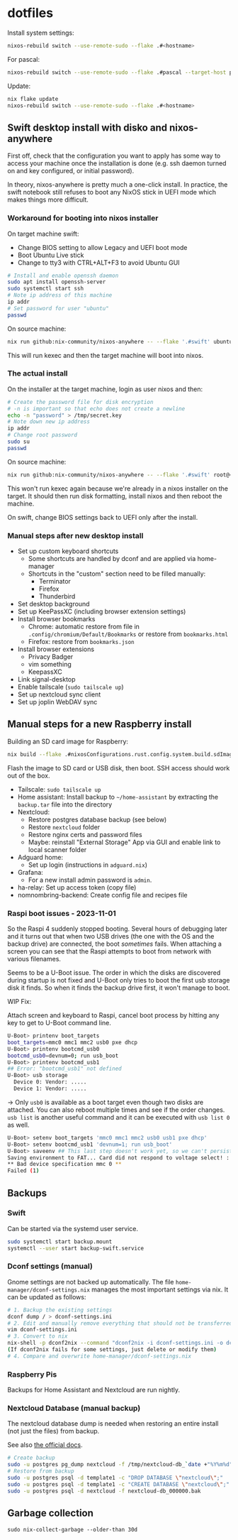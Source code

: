 # dotfiles

Install system settings:

```bash
nixos-rebuild switch --use-remote-sudo --flake .#<hostname>
```

For pascal:

```bash
nixos-rebuild switch --use-remote-sudo --flake .#pascal --target-host pascal
```

Update:

```bash
nix flake update
nixos-rebuild switch --use-remote-sudo --flake .#<hostname>
```

## Swift desktop install with disko and nixos-anywhere

First off, check that the configuration you want to apply has some way to access
your machine once the installation is done (e.g. ssh daemon turned on and key
configured, or initial password).

In theory, nixos-anywhere is pretty much a one-click install. In practice, the
swift notebook still refuses to boot any NixOS stick in UEFI mode which makes
things more difficult.

### Workaround for booting into nixos installer

On target machine swift:

- Change BIOS setting to allow Legacy and UEFI boot mode
- Boot Ubuntu Live stick
- Change to tty3 with CTRL+ALT+F3 to avoid Ubuntu GUI

```sh
# Install and enable openssh daemon
sudo apt install openssh-server
sudo systemctl start ssh
# Note ip address of this machine
ip addr
# Set password for user "ubuntu"
passwd
```

On source machine:

```sh
nix run github:nix-community/nixos-anywhere -- --flake '.#swift' ubuntu@<ip>
```

This will run kexec and then the target machine will boot into nixos.

### The actual install

On the installer at the target machine, login as user nixos and then:

```sh
# Create the password file for disk encryption
# -n is important so that echo does not create a newline
echo -n "password" > /tmp/secret.key
# Note down new ip address
ip addr
# Change root password
sudo su
passwd
```

On source machine:

```sh
nix run github:nix-community/nixos-anywhere -- --flake '.#swift' root@<other-ip>
```

This won't run kexec again because we're already in a nixos installer on the
target. It should then run disk formatting, install nixos and then reboot the
machine.

On swift, change BIOS settings back to UEFI only after the install.

### Manual steps after new desktop install

- Set up custom keyboard shortcuts
  - Some shortcuts are handled by dconf and are applied via home-manager
  - Shortcuts in the "custom" section need to be filled manually:
    - Terminator
    - Firefox
    - Thunderbird
- Set desktop background
- Set up KeePassXC (including browser extension settings)
- Install browser bookmarks
  - Chrome: automatic restore from file in `.config/chromium/Default/Bookmarks` or restore from `bookmarks.html`
  - Firefox: restore from `bookmarks.json`
- Install browser extensions
  - Privacy Badger
  - vim something
  - KeepassXC
- Link signal-desktop
- Enable tailscale (`sudo tailscale up`)
- Set up nextcloud sync client
- Set up joplin WebDAV sync

## Manual steps for a new Raspberry install

Building an SD card image for Raspberry:

```bash
nix build --flake .#nixosConfigurations.rust.config.system.build.sdImage
```

Flash the image to SD card or USB disk, then boot. SSH access should work out of
the box.

- Tailscale: `sudo tailscale up`
- Home assistant: Install backup to `~/home-assistant` by extracting the
`backup.tar` file into the directory
- Nextcloud:
  - Restore postgres database backup (see below)
  - Restore `nextcloud` folder
  - Restore nginx certs and password files
  - Maybe: reinstall "External Storage" App via GUI and enable link to local scanner folder
- Adguard home:
  - Set up login (instructions in `adguard.nix`)
- Grafana:
  - For a new install admin password is `admin`.
- ha-relay: Set up access token (copy file)
- nomnombring-backend: Create config file and recipes file

### Raspi boot issues - 2023-11-01

So the Raspi 4 suddenly stopped booting. Several hours of debugging later and it
turns out that when two USB drives (the one with the OS and the backup drive)
are connected, the boot *sometimes* fails. When attaching a screen you can see
that the Raspi attempts to boot from network with various filenames.

Seems to be a U-Boot issue. The order in which the disks are discovered during
startup is not fixed and U-Boot only tries to boot the first usb storage disk it
finds. So when it finds the backup drive first, it won't manage to boot.

WIP Fix:

Attach screen and keyboard to Raspi, cancel boot process by hitting any key to
get to U-Boot command line.

<!-- cspell: disable -->
```sh
U-Boot> printenv boot_targets
boot_targets=mmc0 mmc1 mmc2 usb0 pxe dhcp
U-Boot> printenv bootcmd_usb0
bootcmd_usb0=devnum=0; run usb_boot
U-Boot> printenv bootcmd_usb1
## Error: "bootcmd_usb1" not defined
U-Boot> usb storage
  Device 0: Vendor: .....
  Device 1: Vendor: .....
```
<!-- cspell: enable -->

-> Only `usb0` is available as a boot target even though two disks are attached.
You can also reboot multiple times and see if the order changes. `usb list` is
another useful command and it can be executed with `usb list 0` as well.

<!-- cspell: disable -->
```sh
U-Boot> setenv boot_targets 'mmc0 mmc1 mmc2 usb0 usb1 pxe dhcp'
U-Boot> setenv bootcmd_usb1 'devnum=1; run usb_boot'
U-Boot> saveenv ## This last step doesn't work yet, so we can't persist the config
Saving environment to FAT... Card did not respond to voltage select! : -110
** Bad device specification mmc 0 **
Failed (1)
```
<!-- cspell: enable -->

## Backups

### Swift

Can be started via the systemd user service.

```sh
sudo systemctl start backup.mount
systemctl --user start backup-swift.service
```

### Dconf settings (manual)

Gnome settings are not backed up automatically. The file
`home-manager/dconf-settings.nix` manages the most important settings via nix.
It can be updated as follows:

```bash
# 1. Backup the existing settings
dconf dump / > dconf-settings.ini
# 2. Edit and manually remove everything that should not be transferred (e.g. window positions etc.)
vim dconf-settings.ini
# 3. Convert to nix
nix-shell -p dconf2nix --command "dconf2nix -i dconf-settings.ini -o dconf-settings.nix"
(If dconf2nix fails for some settings, just delete or modify them)
# 4. Compare and overwrite home-manager/dconf-settings.nix
```

### Raspberry Pis

Backups for Home Assistant and Nextcloud are run nightly.

### Nextcloud Database (manual backup)

The nextcloud database dump is needed when restoring an entire install (not just
the files) from backup.

See also [the official docs](https://docs.nextcloud.com/server/latest/admin_manual/maintenance/restore.html).

```bash
# Create backup
sudo -u postgres pg_dump nextcloud -f /tmp/nextcloud-db_`date +"%Y%m%d"`.bak
# Restore from backup
sudo -u postgres psql -d template1 -c "DROP DATABASE \"nextcloud\";"
sudo -u postgres psql -d template1 -c "CREATE DATABASE \"nextcloud\";"
sudo -u postgres psql -d nextcloud -f nextcloud-db_000000.bak
```

## Garbage collection

```
sudo nix-collect-garbage --older-than 30d
```

